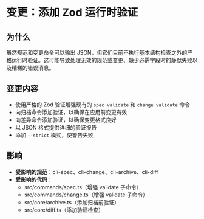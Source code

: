 # 变更：添加 Zod 运行时验证

## 为什么

虽然规范和变更命令可以输出 JSON，但它们目前不执行基本结构检查之外的严格运行时验证。这可能导致处理无效的规范或变更、缺少必需字段时的静默失败以及糟糕的错误消息。

## 变更内容

- 使用严格的 Zod 验证增强现有的 `spec validate` 和 `change validate` 命令
- 向归档命令添加验证，以确保在应用前变更有效
- 向差异命令添加验证，以确保变更格式良好
- 以 JSON 格式提供详细的验证报告
- 添加 `--strict` 模式，使警告失败

## 影响

- **受影响的规范**：cli-spec、cli-change、cli-archive、cli-diff
- **受影响的代码**：
  - src/commands/spec.ts（增强 validate 子命令）
  - src/commands/change.ts（增强 validate 子命令）
  - src/core/archive.ts（添加归档前验证）
  - src/core/diff.ts（添加验证检查）